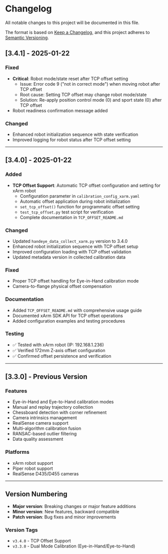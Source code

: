 # Changelog

All notable changes to this project will be documented in this file.

The format is based on [Keep a Changelog](https://keepachangelog.com/en/1.0.0/),
and this project adheres to [Semantic Versioning](https://semver.org/spec/v2.0.0.html).

## [3.4.1] - 2025-01-22

### Fixed
- **Critical**: Robot mode/state reset after TCP offset setting
  - Issue: Error code 9 ("not in correct mode") when moving robot after TCP offset
  - Root cause: Setting TCP offset may change robot mode/state
  - Solution: Re-apply position control mode (0) and sport state (0) after TCP offset
- Robot readiness confirmation message added

### Changed
- Enhanced robot initialization sequence with state verification
- Improved logging for robot status after TCP offset setting

---

## [3.4.0] - 2025-01-22

### Added
- **TCP Offset Support**: Automatic TCP offset configuration and setting for xArm robot
  - Configuration parameter in `calibration_config_xarm.yaml`
  - Automatic offset application during robot initialization
  - `set_tcp_offset()` function for programmatic offset setting
  - `test_tcp_offset.py` test script for verification
  - Complete documentation in `TCP_OFFSET_README.md`

### Changed
- Updated `handeye_data_collect_xarm.py` version to 3.4.0
- Enhanced robot initialization sequence with TCP offset setup
- Improved configuration loading with TCP offset validation
- Updated metadata version in collected calibration data

### Fixed
- Proper TCP offset handling for Eye-in-Hand calibration mode
- Camera-to-flange physical offset compensation

### Documentation
- Added `TCP_OFFSET_README.md` with comprehensive usage guide
- Documented xArm SDK API for TCP offset operations
- Added configuration examples and testing procedures

### Testing
- ✅ Tested with xArm robot (IP: 192.168.1.236)
- ✅ Verified 172mm Z-axis offset configuration
- ✅ Confirmed offset persistence and verification

---

## [3.3.0] - Previous Version

### Features
- Eye-in-Hand and Eye-to-Hand calibration modes
- Manual and replay trajectory collection
- Chessboard detection with corner refinement
- Camera intrinsics management
- RealSense camera support
- Multi-algorithm calibration fusion
- RANSAC-based outlier filtering
- Data quality assessment

### Platforms
- xArm robot support
- Piper robot support
- RealSense D435/D455 cameras

---

## Version Numbering

- **Major version**: Breaking changes or major feature additions
- **Minor version**: New features, backward compatible
- **Patch version**: Bug fixes and minor improvements

### Version Tags
- `v3.4.0` - TCP Offset Support
- `v3.3.0` - Dual Mode Calibration (Eye-in-Hand/Eye-to-Hand)

